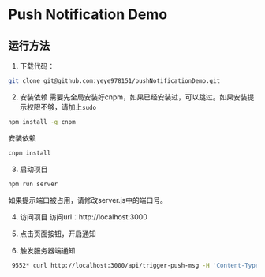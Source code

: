 # Push Notification Demo

## 运行方法

1. 下载代码：
```bash
git clone git@github.com:yeye978151/pushNotificationDemo.git
```

2. 安装依赖
需要先全局安装好cnpm，如果已经安装过，可以跳过。如果安装提示权限不够，请加上`sudo`
```bash
npm install -g cnpm
```
安装依赖
```bash
cnpm install 
```

3. 启动项目
```bash
npm run server
```
如果提示端口被占用，请修改server.js中的端口号。



4. 访问项目
访问url：http://localhost:3000

5. 点击页面按钮，开启通知

6. 触发服务器端通知

```bash
 9552* curl http://localhost:3000/api/trigger-push-msg -H 'Content-Type:application/json' -d '{"text":"张萌萌真可爱"}'
```
